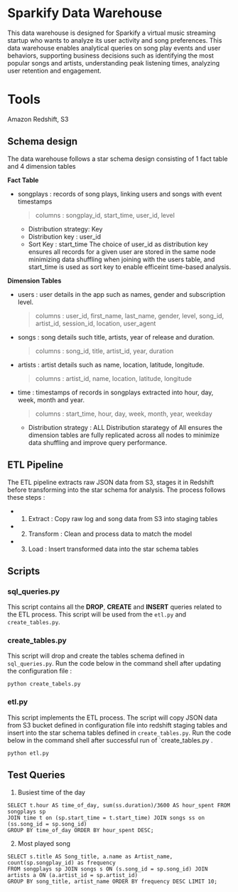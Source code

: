# Sparkify Data Warehouse
This data warehouse is designed for Sparkify a virtual music streaming startup who wants to analyze its user activity and song preferences.  This data warehouse enables analytical queries on song play events and user behaviors, supporting business decisions such as identifying the most popular songs and artists, understanding peak listening times, analyzing user retention and engagement.

# Tools
 Amazon Redshift, S3


## Schema design
The data warehouse follows a star schema design consisting of 1 fact table and 4 dimension tables

**Fact Table**
- songplays : records of song plays, linking users and songs with event timestamps
    > columns : songplay_id, start_time, user_id, level
    - Distribution strategy: Key
    - Distribution key : user_id
    - Sort Key : start_time
The choice of user_id as distribution key ensures all records for a given user are stored in the same node minimizing data shuffling when joining with the users table, and start_time is used as sort key to enable efficeint time-based analysis. 

**Dimension Tables**
- users : user details in the app such as names, gender and subscription level.
    > columns : user_id, first_name, last_name, gender, level, song_id, artist_id, session_id, location, user_agent

- songs : song details such title, artists, year of release and duration.
    > columns : song_id, title, artist_id, year, duration

- artists : artist details such as name, location, latitude, longitude.
    > columns : artist_id, name, location, latitude, longitude

- time : timestamps of records in songplays extracted into hour, day, week, month and year.
    > columns : start_time, hour, day, week, month, year, weekday

    - Distribution strategy : ALL
Distribution starategy of All  ensures the dimension tables are fully replicated across all nodes to minimize data shuffling and improve query performance.

## ETL Pipeline
The ETL pipeline extracts raw JSON data from S3, stages it in Redshift before transforming into the star schema for analysis. The process follows these steps :
- 1. Extract : Copy raw log and song data from S3 into staging tables
- 2. Transform : Clean and process data to match the model 
- 3. Load : Insert transformed data into the star schema tables


## Scripts

### sql_queries.py

This script contains all the **DROP**, **CREATE** and **INSERT** queries related to the ETL process. This script will be used from the `etl.py` and `create_tables.py`.


### create_tables.py

This script will drop and create the tables schema  defined in `sql_queries.py`. Run the code below in the command shell after updating the configuration file :

```
python create_tabels.py
```

### etl.py

This script implements the ETL process. The script will copy JSON data from S3 bucket defined in configuration file into redshift staging tables and insert into the star schema tables defined in `create_tables.py`. Run the code below in the command shell after successful run of `create_tables.py .

```
python etl.py
```
## Test Queries
1. Busiest time of the day
```
SELECT t.hour AS time_of_day, sum(ss.duration)/3600 AS hour_spent FROM songplays sp
JOIN time t on (sp.start_time = t.start_time) JOIN songs ss on (ss.song_id = sp.song_id)
GROUP BY time_of_day ORDER BY hour_spent DESC;
```

2. Most played song 
```
SELECT s.title AS Song_title, a.name as Artist_name, count(sp.songplay_id) as frequency
FROM songplays sp JOIN songs s ON (s.song_id = sp.song_id) JOIN artists a ON (a.artist_id = sp.artist_id)
GROUP BY song_title, artist_name ORDER BY frequency DESC LIMIT 10;

```